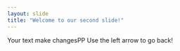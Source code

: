 ```yaml
---
layout: slide
title: "Welcome to our second slide!"
---
```

Your text make changesPP
Use the left arrow to go back!
